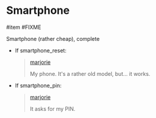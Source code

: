 # Smartphone

#item #FIXME 

Smartphone (rather cheap), complete

- If smartphone_reset:

  > [marjorie](characters/marjorie.md)
  >
  > My phone. It's a rather old model, but... it works.

- If smartphone_pin:

  > [marjorie](characters/marjorie.md)
  >
  > It asks for my PIN.